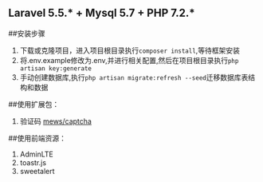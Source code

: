## Laravel 5.5.* + Mysql 5.7 + PHP 7.2.* 

##安装步骤
1. 下载或克隆项目，进入项目根目录执行``composer install``,等待框架安装
2. 将.env.example修改为.env,并进行相关配置,然后在项目根目录执行``php artisan key:generate``
3. 手动创建数据库,执行``php artisan migrate:refresh --seed``迁移数据库表结构和数据

##使用扩展包：
1. 验证码 [mews/captcha](https://github.com/mewebstudio/captcha)


##使用前端资源：
1. AdminLTE
2. toastr.js
3. sweetalert

